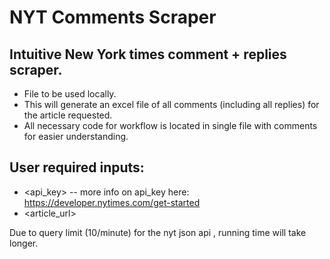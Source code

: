 # NYT Comments Scraper

## Intuitive New York times comment + replies scraper. 
- File to be used locally.
- This will generate an excel file of all comments (including all replies) for the article requested.
- All necessary code for workflow is located in single file with comments for easier understanding.

## User required inputs:
- <api_key>
-- more info on api_key here: https://developer.nytimes.com/get-started
- <article_url>

Due to query limit (10/minute) for the nyt json api , running time will take longer.
